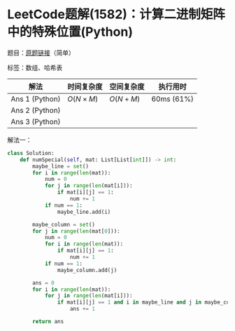 # LeetCode题解(1582)：计算二进制矩阵中的特殊位置(Python)

题目：[原题链接](https://leetcode-cn.com/problems/special-positions-in-a-binary-matrix/)（简单）

标签：数组、哈希表

| 解法           | 时间复杂度 | 空间复杂度 | 执行用时   |
| -------------- | ---------- | ---------- | ---------- |
| Ans 1 (Python) | $O(N×M)$   | $O(N+M)$   | 60ms (61%) |
| Ans 2 (Python) |            |            |            |
| Ans 3 (Python) |            |            |            |

解法一：

```python
class Solution:
    def numSpecial(self, mat: List[List[int]]) -> int:
        maybe_line = set()
        for i in range(len(mat)):
            num = 0
            for j in range(len(mat[i])):
                if mat[i][j] == 1:
                    num += 1
            if num == 1:
                maybe_line.add(i)

        maybe_column = set()
        for j in range(len(mat[0])):
            num = 0
            for i in range(len(mat)):
                if mat[i][j] == 1:
                    num += 1
            if num == 1:
                maybe_column.add(j)

        ans = 0
        for i in range(len(mat)):
            for j in range(len(mat[i])):
                if mat[i][j] == 1 and i in maybe_line and j in maybe_column:
                    ans += 1

        return ans
```